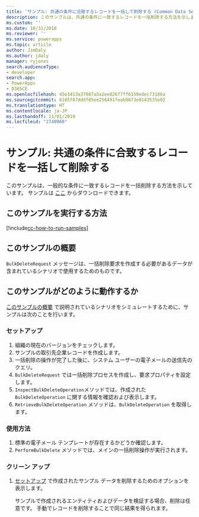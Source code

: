 ```yaml
---
title: 'サンプル: 共通の条件に合致するレコードを一括して削除する (Common Data Service) | Microsoft Docs'
description: このサンプルは、共通の条件に一致するレコードを一括削除する方法を示します
ms.custom: ''
ms.date: 10/31/2018
ms.reviewer: ''
ms.service: powerapps
ms.topic: article
author: JimDaly
ms.author: jdaly
manager: ryjones
search.audienceType:
- developer
search.app:
- PowerApps
- D365CE
ms.openlocfilehash: 45e3413a37887a5a2ee826f7ff6150edec73186a
ms.sourcegitcommit: 8185f87dddf05ee256491feab9873e9143535e02
ms.translationtype: HT
ms.contentlocale: ja-JP
ms.lasthandoff: 11/01/2019
ms.locfileid: "2748960"
---
```

# <a name="sample-bulk-delete-records-that-match-common-criteria"></a>サンプル: 共通の条件に合致するレコードを一括して削除する

<!-- https://docs.microsoft.com/dynamics365/customer-engagement/developer/sample-bulk-delete-records-match-common-criteria -->

このサンプルは、一般的な条件に一致するレコードを一括削除する方法を示しています。 サンプルは [ここ](https://github.com/Microsoft/PowerApps-Samples/tree/master/cds/orgsvc/C%23/BulkDeleteMatchCriteria) からダウンロードできます。

## <a name="how-to-run-this-sample"></a>このサンプルを実行する方法

[!include[cc-how-to-run-samples](../../includes/cc-how-to-run-samples.md)]

## <a name="what-this-sample-does"></a>このサンプルの概要

`BulkDeleteRequest` メッセージは、一括削除要求を作成する必要があるデータが含まれているシナリオで使用するためのものです。

## <a name="how-this-sample-works"></a>このサンプルがどのように動作するか

[このサンプルの概要](#what-this-sample-does) で説明されているシナリオをシミュレートするために、サンプルは次のことを行います。

### <a name="setup"></a>セットアップ

1. 組織の現在のバージョンをチェックします。
2. サンプルの取引先企業レコードを作成します。
3. 一括削除の操作が完了した後に、システム ユーザーの電子メールの送信先のクエリ。
3. `BulkDeleteRequest` では一括削除プロセスを作成し、要求プロパティを設定します。
4. `InspectBulkDeleteOperation`メソッドでは、作成された `BulkDeleteOperation` に関する情報を確認および表示します。
5. `RetrieveBulkDeleteOperation` メソッドは、`BulkDeleteOperation` を取得します。

### <a name="demonstrate"></a>使用方法

1. 標準の電子メール テンプレートが存在するかどうか確認します。
1. `PerformBulkDelete` メソッドでは、メインの一括削除操作が実行されます。

### <a name="clean-up"></a>クリーン アップ

1. [セットアップ](#setup) で作成されたサンプル データを削除するためのオプションを表示します。

    サンプルで作成されるエンティティおよびデータを検証する場合、削除は任意です。 手動でレコードを削除することで同じ結果を得られます。

